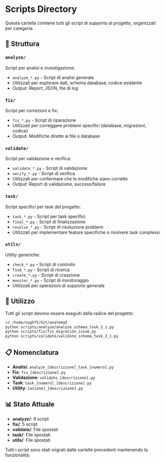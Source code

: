 # Scripts Directory

Questa cartella contiene tutti gli script di supporto al progetto, organizzati per categoria.

## 📁 Struttura

### `analyze/`
Script per analisi e investigazione:
- `analyze_*.py` - Script di analisi generale
- Utilizzati per esplorare dati, schema database, codice esistente
- Output: Report, JSON, file di log

### `fix/`
Script per correzioni e fix:
- `fix_*.py` - Script di riparazione
- Utilizzati per correggere problemi specifici (database, migrazioni, codice)
- Output: Modifiche dirette ai file o database

### `validate/`
Script per validazione e verifica:
- `validate_*.py` - Script di validazione
- `verify_*.py` - Script di verifica
- Utilizzati per confermare che le modifiche siano corrette
- Output: Report di validazione, success/failure

### `task/`
Script specifici per task del progetto:
- `task_*.py` - Script per task specifici
- `final_*.py` - Script di finalizzazione
- `resolve_*.py` - Script di risoluzione problemi
- Utilizzati per implementare feature specifiche o risolvere task complessi

### `utils/`
Utility generiche:
- `check_*.py` - Script di controllo
- `find_*.py` - Script di ricerca
- `create_*.py` - Script di creazione
- `monitor_*.py` - Script di monitoraggio
- Utilizzati per operazioni di supporto generale

## 🔧 Utilizzo

Tutti gli script devono essere eseguiti dalla radice del progetto:

```bash
cd /home/nugh75/Git/anatema2
python scripts/analyze/analyze_schema_task_2_1.py
python scripts/fix/fix_migration_issue.py
python scripts/validate/validate_schema_task_2_1.py
```

## 📋 Nomenclatura

- **Analisi**: `analyze_[descrizione]_task_[numero].py`
- **Fix**: `fix_[descrizione].py`
- **Validazione**: `validate_[descrizione].py`
- **Task**: `task_[numero]_[descrizione].py`
- **Utility**: `[azione]_[descrizione].py`

## 📊 Stato Attuale

- **analyze/**: 9 script
- **fix/**: 5 script
- **validate/**: File spostati
- **task/**: File spostati
- **utils/**: File spostati

Tutti i script sono stati migrati dalle cartelle precedenti mantenendo la funzionalità.
